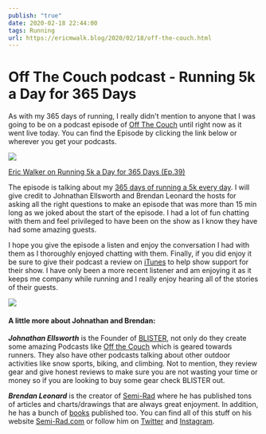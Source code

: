 ```yaml
---
publish: "true"
date: 2020-02-18 22:44:00
tags: Running
url: https://ericmwalk.blog/2020/02/18/off-the-couch.html
---
```


# Off The Couch podcast - Running 5k a Day for 365 Days

As with my 365 days of running, I really didn't mention to anyone that I was going to be on a podcast episode of <a href="https://blisterreview.com/podcasts/eric-walker-on-running-5k-a-day-for-365-days-ep-39">Off The Couch</a> until right now as it went live today. You can find the Episode by clicking the link below or wherever you get your podcasts.

[![](https://ericmwalk.blog/uploads/2021/6626b30d39.jpg)](https://blisterreview.com/podcasts/eric-walker-on-running-5k-a-day-for-365-days-ep-39)

<a href="https://blisterreview.com/podcasts/eric-walker-on-running-5k-a-day-for-365-days-ep-39" target="_blank" rel="noreferrer noopener" aria-label="Eric Walker on Running 5k a Day for 365 Days (Ep.39) (opens in a new tab)">Eric Walker on Running 5k a Day for 365 Days (Ep.39)</a>

The episode is talking about my <a href="https://ericmwalk.blog/2019/09/30/k-a-day.html">365 days of running a 5k every day</a>. I will give credit to Johnathan Ellsworth and Brendan Leonard the hosts for asking all the right questions to make an episode that was more than 15 min long as we joked about the start of the episode. I had a lot of fun chatting with them and feel privileged to have been on the show as I know they have had some amazing guests.

I hope you give the episode a listen and enjoy the conversation I had with them as I thoroughly enjoyed chatting with them. Finally, if you did enjoy it be sure to give their podcast a review on <a href="https://podcasts.apple.com/us/podcast/off-the-couch/id1453472927?mt=2">iTunes</a> to help show support for their show. I have only been a more recent listener and am enjoying it as it keeps me company while running and I really enjoy hearing all of the stories of their guests.

![](https://ericmwalk.blog/uploads/2021/38151bda36.jpg)

#### A little more about Johnathan and Brendan:

***Johnathan Ellsworth*** is the Founder of <a href="https://blisterreview.com/">BLISTER</a>, not only do they create some amazing Podcasts like <a href="https://blisterreview.com/category/podcasts/off-the-couch">Off the Couch</a> which is geared towards runners. They also have other podcasts talking about other outdoor activities like snow sports, biking, and climbing. Not to mention, they review gear and give honest reviews to make sure you are not wasting your time or money so if you are looking to buy some gear check BLISTER out.

***Brendan Leonard*** is the creator of <a href="https://semi-rad.com/">Semi-Rad</a> where he has published tons of articles and charts/drawings that are always great enjoyment. In addition, he has a bunch of <a href="https://semi-rad.com/books/">books</a> published too. You can find all of this stuff on his website <a href="https://semi-rad.com/">Semi-Rad.com</a> or follow him on <a href="https://twitter.com/semi_rad">Twitter</a> and <a href="https://www.instagram.com/semi_rad/">Instagram</a>.
